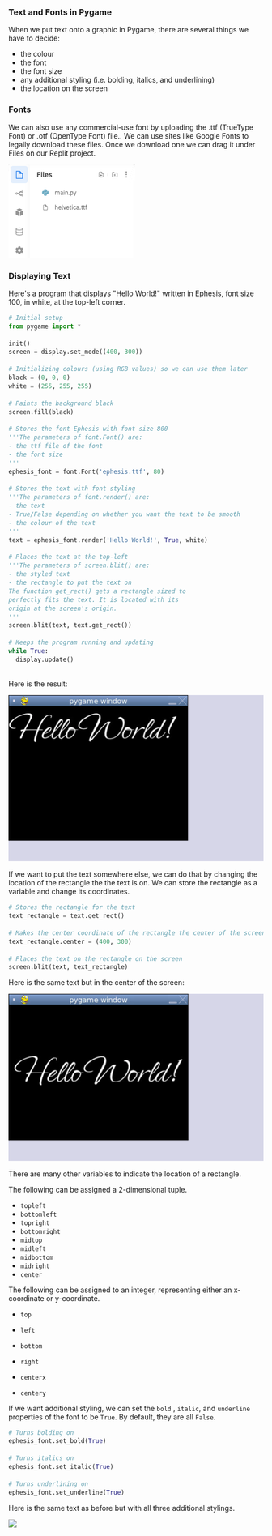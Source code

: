 ### Text and Fonts in Pygame

When we put text onto a graphic in Pygame, there are several things we have to decide:

* the colour
* the font
* the font size
* any additional styling (i.e. bolding, italics, and underlining) 
* the location on the screen

### Fonts

We can also use any commercial-use font by uploading the .ttf (TrueType Font) or .otf (OpenType Font) file.. 
We can use sites like Google Fonts to legally download these files. Once we download one we can drag it under Files on our Replit project. 

![](../Images/Font.png)

### Displaying Text

Here's a program that displays "Hello World!" written in Ephesis, font size 100, in white, at the top-left corner.

```  python
# Initial setup
from pygame import *

init()
screen = display.set_mode((400, 300))

# Initializing colours (using RGB values) so we can use them later
black = (0, 0, 0)
white = (255, 255, 255)

# Paints the background black
screen.fill(black)

# Stores the font Ephesis with font size 800
'''The parameters of font.Font() are:
- the ttf file of the font
- the font size
'''
ephesis_font = font.Font('ephesis.ttf', 80)

# Stores the text with font styling
'''The parameters of font.render() are:
- the text
- True/False depending on whether you want the text to be smooth
- the colour of the text
'''
text = ephesis_font.render('Hello World!', True, white)

# Places the text at the top-left
'''The parameters of screen.blit() are:
- the styled text
- the rectangle to put the text on
The function get_rect() gets a rectangle sized to
perfectly fits the text. It is located with its 
origin at the screen's origin.
'''
screen.blit(text, text.get_rect())

# Keeps the program running and updating
while True:
  display.update()
  
```

Here is the result:

![](../Images/Text_1.png)

If we want to put the text somewhere else, we can do that by changing the location of the rectangle the the text is on. We can store the rectangle as a variable and change its coordinates.

```python
# Stores the rectangle for the text
text_rectangle = text.get_rect()

# Makes the center coordinate of the rectangle the center of the screen
text_rectangle.center = (400, 300)  

# Places the text on the rectangle on the screen
screen.blit(text, text_rectangle)
```

Here is the same text but in the center of the screen:

![](../Images/Text_2.png)

There are many other variables to indicate the location of a rectangle.

The following can be assigned a 2-dimensional tuple.

* `topleft`
* `bottomleft`
* `topright`
* `bottomright`
* `midtop`
* `midleft`
* `midbottom`
* `midright`
* `center`

The following can be assigned to an integer, representing either an x-coordinate or y-coordinate.

* `top`
* `left`
* `bottom`
* `right`

* `centerx`
* `centery`

If we want additional styling, we can set the `bold` , `italic`, and `underline` properties of the font to be `True`. By default, they are all `False`.

```python
# Turns bolding on
ephesis_font.set_bold(True)

# Turns italics on
ephesis_font.set_italic(True)

# Turns underlining on
ephesis_font.set_underline(True)
```

Here is the same text as before but with all three additional stylings.

![](../../Images/Hello_World_Text_3.png)
